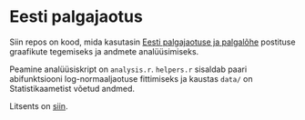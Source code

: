 # Eesti palgajaotus

Siin repos on kood, mida kasutasin [Eesti palgajaotuse ja palgalõhe](http://pungas.ee/graafikud-eesti-palgajaotus-ja-palgalohe) postituse graafikute tegemiseks ja andmete analüüsimiseks.

Peamine analüüsiskript on `analysis.r`. `helpers.r` sisaldab paari abifunktsiooni log-normaaljaotuse fittimiseks ja kaustas `data/` on Statistikaametist võetud andmed.

Litsents on [siin](LICENSE.md).